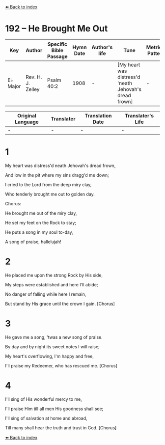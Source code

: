 [⬅️ Back to index](../README.md)

# 192 – He Brought Me Out

Key | Author   | Specific Bible Passage     |Hymn Date |Author's life |Tune |Metrical Pattern   |Composer/Source
-- | --------- | ---------------------------|----------|--------------|-----|-------------------|-------------  
E♭ Major |Rev. H. J. Zelley |Psalm 40:2 |1908 |- |[My heart was distress'd 'neath Jehovah's dread frown] |- |H. L. Gilmour

Original Language | Translater | Translation Date   | Translater's Life  
----------------- | --------- | --------------------|-------------     
\- |- |- |-




# 1

My heart was distress'd neath Jehovah's dread frown,

And low in the pit where my sins dragg'd me down;

I cried to the Lord from the deep miry clay,

Who tenderly brought me out to golden day.



Chorus:

He brought me out of the miry clay,

He set my feet on the Rock to stay;

He puts a song in my soul to-day,

A song of praise, hallelujah!



# 2

He placed me upon the strong Rock by His side,

My steps were established and here I'll abide;

No danger of falling while here I remain,

But stand by His grace until the crown I gain.  [Chorus]



# 3

He gave me a song, 'twas a new song of praise.

By day and by night its sweet notes I will raise;

My heart's overflowing, I'm happy and free,

I'll praise my Redeemer, who has rescued me.  [Chorus]



# 4

I'll sing of His wonderful mercy to me,

I'll praise Him till all men His goodness shall see;

I'll sing of salvation at home and abroad,

Till many shall hear the truth and trust in God.  [Chorus]

[⬅️ Back to index](../README.md)
